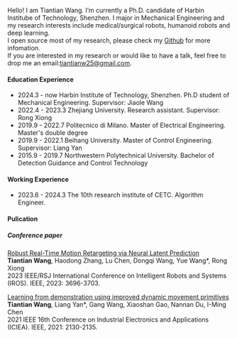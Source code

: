 Hello! I am Tiantian Wang. I’m currently a Ph.D. candidate of Harbin Institube of Technology, Shenzhen. I major in Mechanical Engineering and my research interests include medical/surgical robots, humanoid robots and deep learning.   
I open source most of my research, please check my [Github](https://github.com/Tiantiansayhi) for more infomation.  
If you are interested in my research or would like to have a talk, feel free to drop me an email:tiantianw25@gmail.com.

#### Education Experience

- 2024.3 - now Harbin Institute of Technology, Shenzhen. Ph.D student of Mechanical Engineering. Supervisor: Jiaole Wang
- 2022.4 - 2023.3  Zhejiang University. Research assistant. Supervisor: Rong Xiong
- 2019.9 - 2022.7  Politecnico di Milano. Master of Electrical Engineering. Master's double degree
- 2019.9 - 2022.1  Beihang University. Master of Control Engineering. Supervisor: Liang Yan
- 2015.9 - 2019.7  Northwestern Polytechnical University. Bachelor of Detection Guidance and Control Technology


#### Working Experience

- 2023.6 - 2024.3  The 10th research institute of CETC. Algorithm Engineer.

#### Pulication
##### Conference paper
[Robust Real-Time Motion Retargeting via Neural Latent Prediction](https://ieeexplore.ieee.org/abstract/document/10342022)  
**Tiantian Wang**, Haodong Zhang, Lu Chen, Dongqi Wang, Yue Wang*, Rong Xiong  
2023 IEEE/RSJ International Conference on Intelligent Robots and Systems (IROS). IEEE, 2023: 3696-3703.

[Learning from demonstration using improved dynamic movement primitives](https://ieeexplore.ieee.org/abstract/document/9516425)  
**Tiantian Wang**, Liang Yan*, Gang Wang, Xiaoshan Gao, Nannan Du, I-Ming Chen  
2021 IEEE 16th Conference on Industrial Electronics and Applications (ICIEA). IEEE, 2021: 2130-2135.
